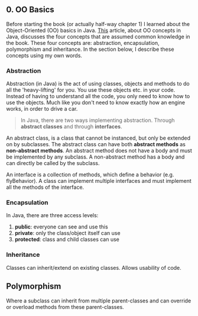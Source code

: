 ## 0. OO Basics

Before starting the book (or actually half-way chapter 1) I learned about the Object-Oriented (OO) basics in Java.
[This](https://stackify.com/oops-concepts-in-java/) article, about OO concepts in Java, discusses the four concepts that are assumed common knowledge in the book.
These four concepts are: abstraction, encapsulation, polymorphism and inheritance.
In the section below, I describe these concepts using my own words.

### Abstraction

Abstraction (in Java) is the act of using classes, objects and methods to do all the 'heavy-lifting' for you.
You use these objects etc. in your code.
Instead of having to understand all the code, you only need to know how to use the objects.
Much like you don't need to know exactly how an engine works, in order to drive a car.

> In Java, there are two ways implementing abstraction.
> Through __abstract classes__ and through __interfaces__.

An abstract class, is a class that cannot be instanced, but only be extended on by subclasses.
The abstract class can have both __abstract methods__ as __non-abstract methods__.
An abstract method does not have a body and must be implemented by any subclass.
A non-abstract method has a body and can directly be called by the subclass.

An interface is a collection of methods, which define a behavior (e.g. flyBehavior).
A class can implement multiple interfaces and must implement all the methods of the interface.

### Encapsulation

In Java, there are three access levels:

1. __public__: everyone can see and use this
2. __private__: only the class/object itself can use
3. __protected__: class and child classes can use

### Inheritance

Classes can inherit/extend on existing classes.
Allows usability of code.

## Polymorphism

Where a subclass can inherit from multiple parent-classes and can override or overload methods from these parent-classes.

